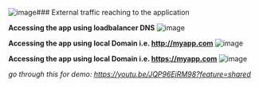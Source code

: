 ![image](https://github.com/muppin/mastering-DevOps/assets/121821200/c3ee96d4-46c2-4589-b66e-5a81d833f624)### External traffic reaching to the application

**Accessing the app using loadbalancer DNS** 
![image](https://github.com/muppin/mastering-DevOps/assets/121821200/77eede58-69c7-4db5-b0f9-4014cb1d6744)

**Accessing the app using local Domain i.e. http://myapp.com**
![image](https://github.com/muppin/mastering-DevOps/assets/121821200/6cd4a31a-76f3-418c-8daa-7da782a9643d)

**Accessing the app using local Domain i.e. https://myapp.com**
![image](https://github.com/muppin/mastering-DevOps/assets/121821200/766a4ad5-a229-4494-aedf-c2f4a6b928e7)

*go through this for demo: https://youtu.be/JQP96EjRM98?feature=shared*





